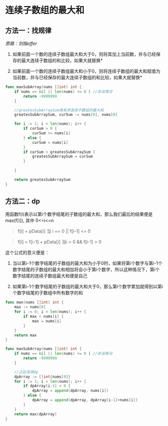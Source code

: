 # 连续子数组的最大和



## 方法一：找规律

*思路：剑指offer*

1. 如果前面一个数的连续子数组最大和大于0，则将其加上当前数，并与已经保存的最大连续子数组的和比较，如果大就替换*

2. 如果前面一个数的连续子数组最大和小于0，则将连续子数组的最大和赋值为当前数，并与已经保存的最大连续子数组的和比较，如果大就替换*

```go
func maxSubArray(nums []int) int {
	if nums == nil || len(nums) <= 0 { //非法情况
		return -9999999
	}

	//greatesSubArraySum用来求连续子数组的最大和
	greatesSubArraySum, curSum := nums[0], nums[0]

	for i := 1; i < len(nums); i++ {
		if curSum > 0 {
			curSum += nums[i]
		} else {
			curSum = nums[i]
		}
		if curSum > greatesSubArraySum {
			greatesSubArraySum = curSum
		}
		
	}

	return greatesSubArraySum
}
```





## 方法二：dp

用函数f(i)表示以第i个数字结尾的子数组的最大和，那么我们最后的结果便是max(f[i]), 其中 0<=i<=n

>  f[i] = pData[i]  当 i == 0 || f[i-1] <= 0

>  f[i] = f[i-1] + pData[i] 当i > 0 && f[i-1] > 0

这个公式的意义便是：

1. 当以第i-1个数字结尾的子数组的最大和为小于0时，如果将第i个数字与第i-1个数字结尾的子数组的最大和相加将会小于第i个数字，所以这种情况下，第i个数字结尾的连续子数组最大和便是自己

2. 如果第i-1个数字结尾的子数组的最大和大于0，那么第i个数字累加就得到以第i个数字结尾的子数组中所有数字的和

```go
func max(nums []int) int {
	max := nums[0]
	for i := 0; i < len(nums); i++ {
		if max < nums[i] {
			max = nums[i]
		}
	}
	return max
}

func maxSubArray(nums []int) int {
	if nums == nil || len(nums) <= 0 { //非法情况
		return -9999999
	}

	//之后采用dp
	dpArray := []int{nums[0]}
	for i := 1; i < len(nums); i++ {
		if dpArray[i-1] < 0 {
			dpArray = append(dpArray, nums[i])
		} else {
			dpArray = append(dpArray, dpArray[i-1]+nums[i])
		}
	}
	return max(dpArray)
}
```

